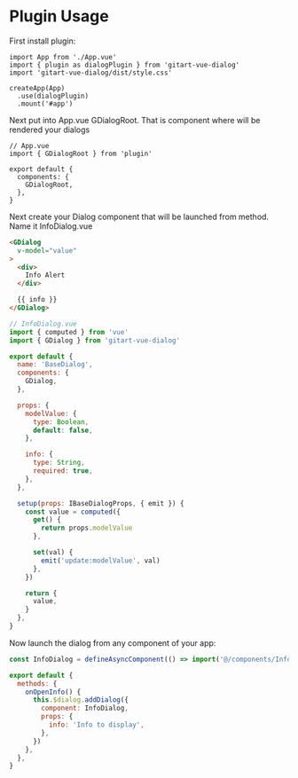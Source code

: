 # Plugin Usage

First install plugin:

```js{2,3,6}
import App from './App.vue'
import { plugin as dialogPlugin } from 'gitart-vue-dialog'
import 'gitart-vue-dialog/dist/style.css'

createApp(App)
  .use(dialogPlugin)
  .mount('#app')
```

Next put into App.vue GDialogRoot. That is component where will be rendered your dialogs

```js{2,6}
// App.vue
import { GDialogRoot } from 'plugin'

export default {
  components: {
    GDialogRoot,
  },
}
```

Next create your Dialog component that will be launched from method. Name it InfoDialog.vue

```html
<GDialog
  v-model="value"
>
  <div>
    Info Alert
  </div>

  {{ info }}
</GDialog>
```

```js
// InfoDialog.vue
import { computed } from 'vue'
import { GDialog } from 'gitart-vue-dialog'

export default {
  name: 'BaseDialog',
  components: {
    GDialog,
  },

  props: {
    modelValue: {
      type: Boolean,
      default: false,
    },

    info: {
      type: String,
      required: true,
    },
  },

  setup(props: IBaseDialogProps, { emit }) {
    const value = computed({
      get() {
        return props.modelValue
      },

      set(val) {
        emit('update:modelValue', val)
      },
    })

    return {
      value,
    }
  },
}
```

Now launch the dialog from any component of your app:

```js
const InfoDialog = defineAsyncComponent(() => import('@/components/InfoDialog.vue'))

export default {
  methods: {
    onOpenInfo() {
      this.$dialog.addDialog({
        component: InfoDialog,
        props: {
          info: 'Info to display',
        },
      })
    },
  },
}
```